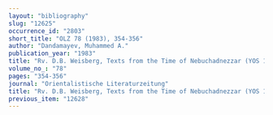```yaml
---
layout: "bibliography"
slug: "12625"
occurrence_id: "2803"
short_title: "OLZ 78 (1983), 354-356"
author: "Dandamayev, Muhammed A."
publication_year: "1983"
title: "Rv. D.B. Weisberg, Texts from the Time of Nebuchadnezzar (YOS 17)"
volume_no_: "78"
pages: "354-356"
journal: "Orientalistische Literaturzeitung"
title: "Rv. D.B. Weisberg, Texts from the Time of Nebuchadnezzar (YOS 17)"
previous_item: "12628"
---
```

